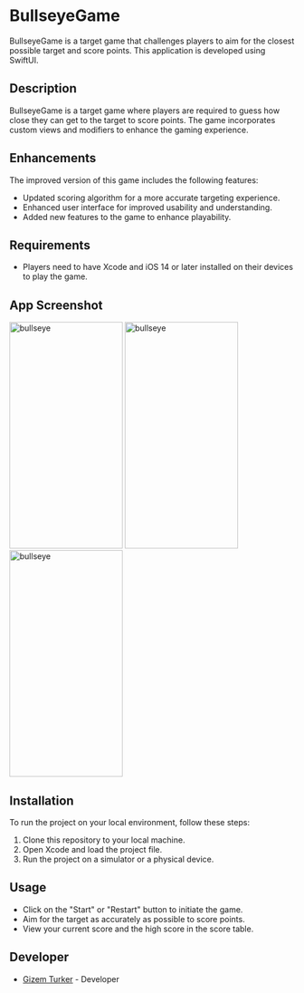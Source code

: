 # BullseyeGame

BullseyeGame is a target game that challenges players to aim for the closest possible target and score points. This application is developed using SwiftUI.

## Description

BullseyeGame is a target game where players are required to guess how close they can get to the target to score points. The game incorporates custom views and modifiers to enhance the gaming experience.

## Enhancements

The improved version of this game includes the following features:

- Updated scoring algorithm for a more accurate targeting experience.
- Enhanced user interface for improved usability and understanding.
- Added new features to the game to enhance playability.

## Requirements

- Players need to have Xcode and iOS 14 or later installed on their devices to play the game.

## App Screenshot

<div class="image-container">
  <img src="https://github.com/gizemturker/swiftui-notes/assets/17044304/87361177-2fb5-4ae8-b681-19905dbd7bc6" width="200" height="400" alt="bullseye" class="image" />
  <img src="https://github.com/gizemturker/swiftui-notes/assets/17044304/84573f31-6cdd-4028-b468-99e4fd444813" width="200" height="400" alt="bullseye" class="image" />
  <img src="https://github.com/gizemturker/swiftui-notes/assets/17044304/fd5b422b-c7bb-467e-9198-99370924bb45" width="200" height="400" alt="bullseye" class="image" />
</div>

## Installation

To run the project on your local environment, follow these steps:

1. Clone this repository to your local machine.
2. Open Xcode and load the project file.
3. Run the project on a simulator or a physical device.

## Usage

- Click on the "Start" or "Restart" button to initiate the game.
- Aim for the target as accurately as possible to score points.
- View your current score and the high score in the score table.

## Developer

- [Gizem Turker](https://github.com/gizemturker) - Developer



